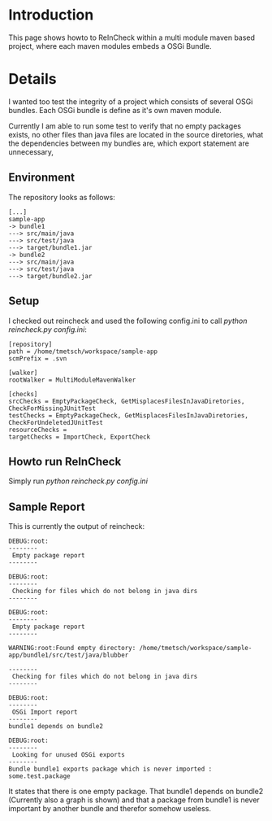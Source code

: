 # Introduction #

This page shows howto to ReInCheck within a multi module maven based project, where each maven modules embeds a OSGi Bundle.

# Details #

I wanted too test the integrity of a project which consists of several OSGi bundles. Each OSGi bundle is define as it's own maven module.

Currently I am able to run some test to verify that no empty packages exists, no other files than java files are located in the source diretories, what the dependencies between my bundles are, which export statement are unnecessary,

## Environment ##

The repository looks as follows:

```
[...]
sample-app
-> bundle1
---> src/main/java
---> src/test/java
---> target/bundle1.jar
-> bundle2
---> src/main/java
---> src/test/java
---> target/bundle2.jar
```

## Setup ##

I checked out reincheck and used the following config.ini to call _python reincheck.py config.ini_:

```
[repository]
path = /home/tmetsch/workspace/sample-app
scmPrefix = .svn

[walker]
rootWalker = MultiModuleMavenWalker

[checks]
srcChecks = EmptyPackageCheck, GetMisplacesFilesInJavaDiretories, CheckForMissingJUnitTest
testChecks = EmptyPackageCheck, GetMisplacesFilesInJavaDiretories, CheckForUndeletedJUnitTest
resourceChecks =
targetChecks = ImportCheck, ExportCheck
```

## Howto run ReInCheck ##

Simply run _python reincheck.py config.ini_

## Sample Report ##

This is currently the output of reincheck:

```
DEBUG:root:
--------
 Empty package report 
--------

DEBUG:root:
--------
 Checking for files which do not belong in java dirs 
--------

DEBUG:root:
--------
 Empty package report 
--------

WARNING:root:Found empty directory: /home/tmetsch/workspace/sample-app/bundle1/src/test/java/blubber

--------
 Checking for files which do not belong in java dirs 
--------

DEBUG:root:
--------
 OSGi Import report
--------
bundle1 depends on bundle2

DEBUG:root:
--------
 Looking for unused OSGi exports 
--------
Bundle bundle1 exports package which is never imported : some.test.package

```

It states that there is one empty package. That bundle1 depends on bundle2 (Currently also a graph is shown) and that a package from bundle1 is never important by another bundle and therefor somehow useless.